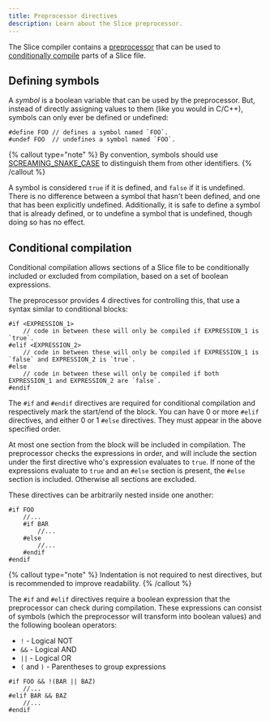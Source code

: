```yaml
---
title: Preprocessor directives
description: Learn about the Slice preprocessor.
---
```


The Slice compiler contains a [preprocessor] that can be used to [conditionally compile] parts of a Slice file.

## Defining symbols

A _symbol_ is a boolean variable that can be used by the preprocessor.
But, instead of directly assigning values to them (like you would in C/C++), symbols can only ever be defined or undefined:

```slice
#define FOO // defines a symbol named `FOO`.
#undef FOO  // undefines a symbol named `FOO`.
```

{% callout type="note" %}
By convention, symbols should use [SCREAMING_SNAKE_CASE] to distinguish them from other identifiers.
{% /callout %}

A symbol is considered `true` if it is defined, and `false` if it is undefined.
There is no difference between a symbol that hasn't been defined, and one that has been explicitly undefined.
Additionally, it is safe to define a symbol that is already defined, or to undefine a symbol that is undefined, though doing so has no effect.

## Conditional compilation

Conditional compilation allows sections of a Slice file to be conditionally included or excluded from compilation, based on a set of boolean expressions.

The preprocessor provides 4 directives for controlling this, that use a syntax similar to conditional blocks:

```slice
#if <EXPRESSION_1>
    // code in between these will only be compiled if EXPRESSION_1 is `true`.
#elif <EXPRESSION_2>
    // code in between these will only be compiled if EXPRESSION_1 is `false` and EXPRESSION_2 is `true`.
#else
    // code in between these will only be compiled if both EXPRESSION_1 and EXPRESSION_2 are `false`.
#endif
```

The `#if` and `#endif` directives are required for conditional compilation and respectively mark the start/end of the block. You can have 0 or more `#elif` directives, and either 0 or 1 `#else` directives. They must appear in the above specified order.

At most one section from the block will be included in compilation.
The preprocessor checks the expressions in order, and will include the section under the first directive who's expression evaluates to `true`.
If none of the expressions evaluate to `true` and an `#else` section is present, the `#else` section is included. Otherwise all sections are excluded.

These directives can be arbitrarily nested inside one another:

```slice
#if FOO
    //...
    #if BAR
        //...
    #else
        //...
    #endif
#endif
```
{% callout type="note" %}
Indentation is not required to nest directives, but is recommended to improve readability.
{% /callout %}

The `#if` and `#elif` directives require a boolean expression that the preprocessor can check during compilation. These expressions can consist of symbols (which the preprocessor will transform into boolean values) and the following boolean operators:
- `!` - Logical NOT
- `&&` - Logical AND
- `||` - Logical OR
- `(` and `)` - Parentheses to group expressions

```slice
#if FOO && !(BAR || BAZ)
    //...
#elif BAR && BAZ
    //...
#endif
```

[preprocessor]: https://en.wikipedia.org/wiki/Preprocessor
[conditionally compile]: https://en.wikipedia.org/wiki/Conditional_compilation
[SCREAMING_SNAKE_CASE]: https://en.wikipedia.org/wiki/Snake_case
